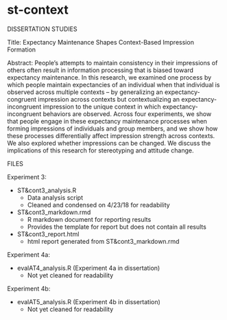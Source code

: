 # st-context
DISSERTATION STUDIES 

Title: Expectancy Maintenance Shapes Context-Based Impression Formation

Abstract:
People’s attempts to maintain consistency in their impressions of others often result in information processing that is biased toward expectancy maintenance. In this research, we examined one process by which people maintain expectancies of an individual when that individual is observed across multiple contexts – by generalizing an expectancy-congruent impression across contexts but contextualizing an expectancy-incongruent impression to the unique context in which expectancy-incongruent behaviors are observed. Across four experiments, we show that people engage in these expectancy maintenance processes when forming impressions of individuals and group members, and we show how these processes differentially affect impression strength across contexts. We also explored whether impressions can be changed. We discuss the implications of this research for stereotyping and attitude change.


FILES

Experiment 3:
- ST&cont3_analysis.R 
    - Data analysis script
    - Cleaned and condensed on 4/23/18 for readability
- ST&cont3_markdown.rmd 
    - R markdown document for reporting results
    - Provides the template for report but does not contain all results
- ST&cont3_report.html 
    - html report generated from ST&cont3_markdown.rmd

Experiment 4a:
- evalAT4_analysis.R (Experiment 4a in dissertation)
    - Not yet cleaned for readability

Experiment 4b:
- evalAT5_analysis.R (Experiment 4b in dissertation)
    - Not yet cleaned for readability
